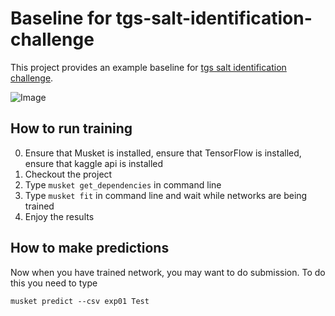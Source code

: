 # Baseline for tgs-salt-identification-challenge

This project provides an example baseline for [tgs salt identification challenge](https://www.kaggle.com/c/tgs-salt-identification-challenge).

![Image](https://storage.googleapis.com/kaggle-media/competitions/TGS/drilling.jpg)

## How to run training

0) Ensure that Musket is installed, ensure that TensorFlow is installed, ensure that kaggle api is installed 
1) Checkout the project
2) Type `musket get_dependencies` in command line
3) Type `musket fit` in command line and wait while networks are being trained
4) Enjoy the results 

## How to make predictions

Now when you have trained network, you may want to do submission. To do this you need to type 

`musket predict --csv exp01 Test`


 
